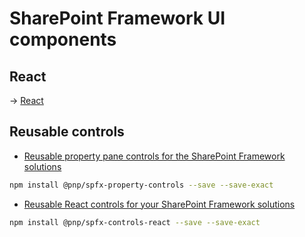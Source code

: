 # SharePoint Framework UI components

## React

→ [React](./reactjs.md)

## Reusable controls

* [Reusable property pane controls for the SharePoint Framework solutions](https://pnp.github.io/sp-dev-fx-property-controls)

```bash
npm install @pnp/spfx-property-controls --save --save-exact
```

* [Reusable React controls for your SharePoint Framework solutions](https://pnp.github.io/sp-dev-fx-controls-react)

```bash
npm install @pnp/spfx-controls-react --save --save-exact
```
